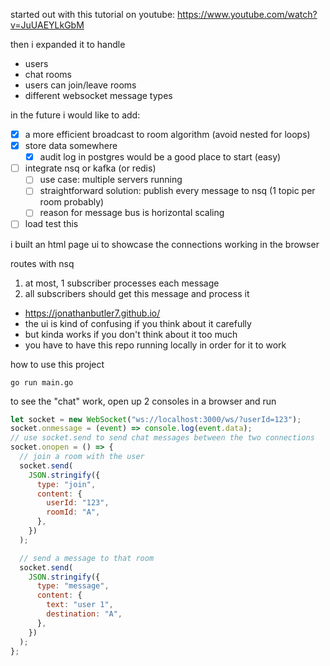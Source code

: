 started out with this tutorial on youtube:
https://www.youtube.com/watch?v=JuUAEYLkGbM

then i expanded it to handle

- users
- chat rooms
- users can join/leave rooms
- different websocket message types

in the future i would like to add:

- [x] a more efficient broadcast to room algorithm (avoid nested for loops)
- [x] store data somewhere
  - [x] audit log in postgres would be a good place to start (easy)
- [ ] integrate nsq or kafka (or redis)
  - [ ] use case: multiple servers running
  - [ ] straightforward solution: publish every message to nsq (1 topic per room probably)
  - [ ] reason for message bus is horizontal scaling
- [ ] load test this

i built an html page ui to showcase the connections working in the browser

routes with nsq
1. at most, 1 subscriber processes each message
2. all subscribers should get this message and process it

- https://jonathanbutler7.github.io/
- the ui is kind of confusing if you think about it carefully
- but kinda works if you don't think about it too much
- you have to have this repo running locally in order for it to work

how to use this project

```
go run main.go
```

to see the "chat" work, open up 2 consoles in a browser and run

```js
let socket = new WebSocket("ws://localhost:3000/ws/?userId=123");
socket.onmessage = (event) => console.log(event.data);
// use socket.send to send chat messages between the two connections
socket.onopen = () => {
  // join a room with the user
  socket.send(
    JSON.stringify({
      type: "join",
      content: {
        userId: "123",
        roomId: "A",
      },
    })
  );

  // send a message to that room
  socket.send(
    JSON.stringify({
      type: "message",
      content: {
        text: "user 1",
        destination: "A",
      },
    })
  );
};
```
